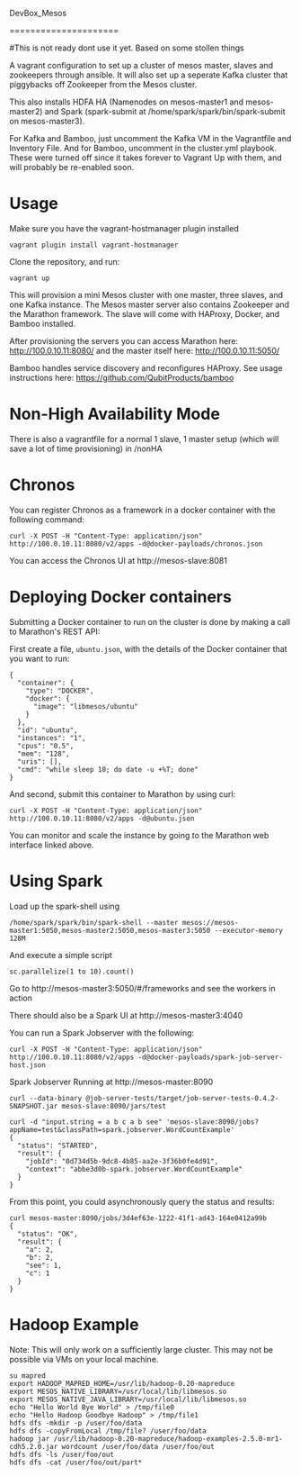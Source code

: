  DevBox_Mesos 

=====================

#This is not ready dont use it yet. Based on some stollen things

A vagrant configuration to set up a cluster of mesos master, slaves and zookeepers through ansible. It will also set up a seperate Kafka cluster that piggybacks off Zookeeper from the Mesos cluster.

This also installs HDFA HA (Namenodes on mesos-master1 and mesos-master2) and Spark (spark-submit at /home/spark/spark/bin/spark-submit on mesos-master3).

For Kafka and Bamboo, just uncomment the Kafka VM in the Vagrantfile and Inventory File. And for Bamboo, uncomment in the cluster.yml playbook. These were turned off since it takes forever to Vagrant Up with them, and will probably be re-enabled soon.

# Usage

Make sure you have the vagrant-hostmanager plugin installed
```
vagrant plugin install vagrant-hostmanager
```

Clone the repository, and run:

```
vagrant up
```

This will provision a mini Mesos cluster with one master, three slaves, and one Kafka instance.  The Mesos master server also contains Zookeeper and the Marathon framework. The slave will come with HAProxy, Docker, and Bamboo installed.

After provisioning the servers you can access Marathon here:
http://100.0.10.11:8080/ and the master itself here: http://100.0.10.11:5050/

Bamboo handles service discovery and reconfigures HAProxy. See usage instructions here: https://github.com/QubitProducts/bamboo

# Non-High Availability Mode
There is also a vagrantfile for a normal 1 slave, 1 master setup (which will save a lot of time provisioning) in /nonHA


# Chronos
You can register Chronos as a framework in a docker container with the following command:
```
curl -X POST -H "Content-Type: application/json" http://100.0.10.11:8080/v2/apps -d@docker-payloads/chronos.json
```
You can access the Chronos UI at http://mesos-slave:8081


# Deploying Docker containers

Submitting a Docker container to run on the cluster is done by making a call to
Marathon's REST API:

First create a file, `ubuntu.json`, with the details of the Docker container that you want to run:

```
{
  "container": {
    "type": "DOCKER",
    "docker": {
      "image": "libmesos/ubuntu"
    }
  },
  "id": "ubuntu",
  "instances": "1",
  "cpus": "0.5",
  "mem": "128",
  "uris": [],
  "cmd": "while sleep 10; do date -u +%T; done"
}
```

And second, submit this container to Marathon by using curl:

```
curl -X POST -H "Content-Type: application/json" http://100.0.10.11:8080/v2/apps -d@ubuntu.json
```

You can monitor and scale the instance by going to the Marathon web interface linked above. 

# Using Spark

Load up the spark-shell using 
```
/home/spark/spark/bin/spark-shell --master mesos://mesos-master1:5050,mesos-master2:5050,mesos-master3:5050 --executor-memory 128M
```
And execute a simple script
```
sc.parallelize(1 to 10).count()
```

Go to http://mesos-master3:5050/#/frameworks
and see the workers in action

There should also be a Spark UI at http://mesos-master3:4040

You can run a Spark Jobserver with the following: 
```
curl -X POST -H "Content-Type: application/json" http://100.0.10.11:8080/v2/apps -d@docker-payloads/spark-job-server-host.json
```

Spark Jobserver Running at http://mesos-master:8090
```
curl --data-binary @job-server-tests/target/job-server-tests-0.4.2-SNAPSHOT.jar mesos-slave:8090/jars/test

curl -d "input.string = a b c a b see" 'mesos-slave:8090/jobs?appName=test&classPath=spark.jobserver.WordCountExample'
{
  "status": "STARTED",
  "result": {
    "jobId": "0d734d5b-9dc8-4b85-aa2e-3f36b0fe4d91",
    "context": "abbe3d0b-spark.jobserver.WordCountExample"
  }
}
```
From this point, you could asynchronously query the status and results:
```
curl mesos-master:8090/jobs/3d4ef63e-1222-41f1-ad43-164e0412a99b
{
  "status": "OK",
  "result": {
    "a": 2,
    "b": 2,
    "see": 1,
    "c": 1
  }
}
```

# Hadoop Example

Note: This will only work on a sufficiently large cluster. This may not be possible via VMs on your local machine.
```
su mapred
export HADOOP_MAPRED_HOME=/usr/lib/hadoop-0.20-mapreduce
export MESOS_NATIVE_LIBRARY=/usr/local/lib/libmesos.so
export MESOS_NATIVE_JAVA_LIBRARY=/usr/local/lib/libmesos.so
echo "Hello World Bye World" > /tmp/file0
echo "Hello Hadoop Goodbye Hadoop" > /tmp/file1
hdfs dfs -mkdir -p /user/foo/data
hdfs dfs -copyFromLocal /tmp/file? /user/foo/data
hadoop jar /usr/lib/hadoop-0.20-mapreduce/hadoop-examples-2.5.0-mr1-cdh5.2.0.jar wordcount /user/foo/data /user/foo/out
hdfs dfs -ls /user/foo/out
hdfs dfs -cat /user/foo/out/part*
```

